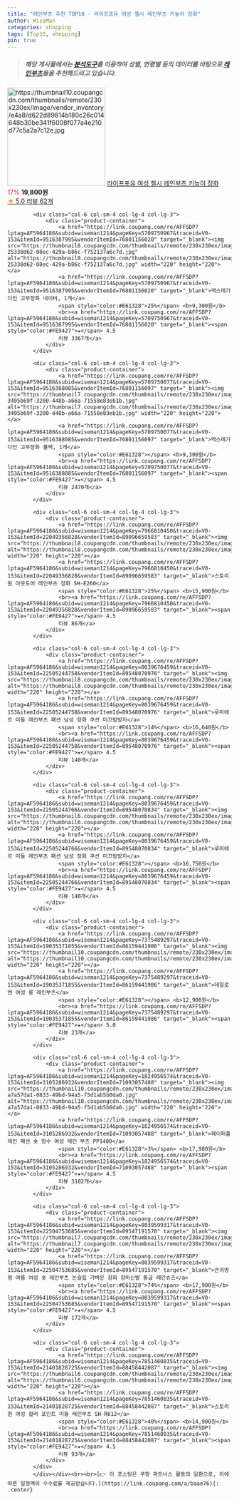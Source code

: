 ```yaml
---
title: "레인부츠 추천 TOP10 - 라이프포유 여성 첼시 레인부츠 키높이 장화"
author: WiseMan
categories: shopping
tags: [Top10, shopping]
pin: true
---
```


> ##### 해당 게시물에서는 [**분석도구**](https://itemscout.io/)를 이용하여 **성별**, **연령별** 등의 데이터를 바탕으로 [**레인부츠**](https://link.coupang.com/a/baae76)들을 추천해드리고 있습니다.
<div class="container"><div class="row">
            <div class="col-6 col-sm-4 col-lg-4 col-lg-3">
                <div class="product-container">
                    <a href="https://link.coupang.com/re/AFFSDP?lptag=AF5964186&subid=wiseman1214&pageKey=8021835484&traceid=V0-153&itemId=22416223422&vendorItemId=89522145044" target="_blank"><img src="https://thumbnail10.coupangcdn.com/thumbnails/remote/230x230ex/image/vendor_inventory/e4a8/d622d89814b180c26c014648b30be341f6008f077a4e210d77c5a2a7c12e.jpg" alt="https://thumbnail10.coupangcdn.com/thumbnails/remote/230x230ex/image/vendor_inventory/e4a8/d622d89814b180c26c014648b30be341f6008f077a4e210d77c5a2a7c12e.jpg" width="220" height="220"></a>
                    <a href="https://link.coupang.com/re/AFFSDP?lptag=AF5964186&subid=wiseman1214&pageKey=8021835484&traceid=V0-153&itemId=22416223422&vendorItemId=89522145044" target="_blank">라이프포유 여성 첼시 레인부츠 키높이 장화</a>
                    <span style="color:#E61328">17%</span> <b>19,800원</b>
                    <br><a href="https://link.coupang.com/re/AFFSDP?lptag=AF5964186&subid=wiseman1214&pageKey=8021835484&traceid=V0-153&itemId=22416223422&vendorItemId=89522145044" target="_blank"><span style="color:#FE9427">★</span> 5.0
                    리뷰 62개</a>
                </div>
            </div>
            
            <div class="col-6 col-sm-4 col-lg-4 col-lg-3">
                <div class="product-container">
                    <a href="https://link.coupang.com/re/AFFSDP?lptag=AF5964186&subid=wiseman1214&pageKey=5709750967&traceid=V0-153&itemId=9516387995&vendorItemId=76801156020" target="_blank"><img src="https://thumbnail8.coupangcdn.com/thumbnails/remote/230x230ex/image/retail/images/2265343205973920-25338d62-08ec-429a-b86c-f752137a6c7d.jpg" alt="https://thumbnail8.coupangcdn.com/thumbnails/remote/230x230ex/image/retail/images/2265343205973920-25338d62-08ec-429a-b86c-f752137a6c7d.jpg" width="220" height="220"></a>
                    <a href="https://link.coupang.com/re/AFFSDP?lptag=AF5964186&subid=wiseman1214&pageKey=5709750967&traceid=V0-153&itemId=9516387995&vendorItemId=76801156020" target="_blank">맥스메가다인 고무장화 네이비, 1개</a>
                    <span style="color:#E61328">25%</span> <b>9,300원</b>
                    <br><a href="https://link.coupang.com/re/AFFSDP?lptag=AF5964186&subid=wiseman1214&pageKey=5709750967&traceid=V0-153&itemId=9516387995&vendorItemId=76801156020" target="_blank"><span style="color:#FE9427">★</span> 4.5
                    리뷰 3367개</a>
                </div>
            </div>
            
            <div class="col-6 col-sm-4 col-lg-4 col-lg-3">
                <div class="product-container">
                    <a href="https://link.coupang.com/re/AFFSDP?lptag=AF5964186&subid=wiseman1214&pageKey=5709750077&traceid=V0-153&itemId=9516388085&vendorItemId=76801156097" target="_blank"><img src="https://thumbnail7.coupangcdn.com/thumbnails/remote/230x230ex/image/retail/images/2265342804936194-3495b69f-3200-448b-a66a-71558e83eb1b.jpg" alt="https://thumbnail7.coupangcdn.com/thumbnails/remote/230x230ex/image/retail/images/2265342804936194-3495b69f-3200-448b-a66a-71558e83eb1b.jpg" width="220" height="220"></a>
                    <a href="https://link.coupang.com/re/AFFSDP?lptag=AF5964186&subid=wiseman1214&pageKey=5709750077&traceid=V0-153&itemId=9516388085&vendorItemId=76801156097" target="_blank">맥스메가다인 고무장화 블랙, 1개</a>
                    <span style="color:#E61328"></span> <b>9,300원</b>
                    <br><a href="https://link.coupang.com/re/AFFSDP?lptag=AF5964186&subid=wiseman1214&pageKey=5709750077&traceid=V0-153&itemId=9516388085&vendorItemId=76801156097" target="_blank"><span style="color:#FE9427">★</span> 4.5
                    리뷰 2470개</a>
                </div>
            </div>
            
            <div class="col-6 col-sm-4 col-lg-4 col-lg-3">
                <div class="product-container">
                    <a href="https://link.coupang.com/re/AFFSDP?lptag=AF5964186&subid=wiseman1214&pageKey=7966810450&traceid=V0-153&itemId=22049356828&vendorItemId=89096659583" target="_blank"><img src="https://thumbnail8.coupangcdn.com/thumbnails/remote/230x230ex/image/vendor_inventory/24e8/1817d68dcb9ad017d5bb3f45c621343d1df35debaec9020e85710e08ade6.jpg" alt="https://thumbnail8.coupangcdn.com/thumbnails/remote/230x230ex/image/vendor_inventory/24e8/1817d68dcb9ad017d5bb3f45c621343d1df35debaec9020e85710e08ade6.jpg" width="220" height="220"></a>
                    <a href="https://link.coupang.com/re/AFFSDP?lptag=AF5964186&subid=wiseman1214&pageKey=7966810450&traceid=V0-153&itemId=22049356828&vendorItemId=89096659583" target="_blank">스토리원 아웃도어 레인부츠 장화 SH-E260</a>
                    <span style="color:#E61328">25%</span> <b>15,900원</b>
                    <br><a href="https://link.coupang.com/re/AFFSDP?lptag=AF5964186&subid=wiseman1214&pageKey=7966810450&traceid=V0-153&itemId=22049356828&vendorItemId=89096659583" target="_blank"><span style="color:#FE9427">★</span> 4.5
                    리뷰 86개</a>
                </div>
            </div>
            
            <div class="col-6 col-sm-4 col-lg-4 col-lg-3">
                <div class="product-container">
                    <a href="https://link.coupang.com/re/AFFSDP?lptag=AF5964186&subid=wiseman1214&pageKey=8039676459&traceid=V0-153&itemId=22505244758&vendorItemId=89548070976" target="_blank"><img src="https://thumbnail8.coupangcdn.com/thumbnails/remote/230x230ex/image/vendor_inventory/3a86/86d201707706bbfd55f4e58e592b9bfc224eccc7cd09d82301ec6d34f469.png" alt="https://thumbnail8.coupangcdn.com/thumbnails/remote/230x230ex/image/vendor_inventory/3a86/86d201707706bbfd55f4e58e592b9bfc224eccc7cd09d82301ec6d34f469.png" width="220" height="220"></a>
                    <a href="https://link.coupang.com/re/AFFSDP?lptag=AF5964186&subid=wiseman1214&pageKey=8039676459&traceid=V0-153&itemId=22505244758&vendorItemId=89548070976" target="_blank">루미에르 미들 레인부츠 패션 남성 장화 쿠션 미끄럼방지</a>
                    <span style="color:#E61328">14%</span> <b>16,640원</b>
                    <br><a href="https://link.coupang.com/re/AFFSDP?lptag=AF5964186&subid=wiseman1214&pageKey=8039676459&traceid=V0-153&itemId=22505244758&vendorItemId=89548070976" target="_blank"><span style="color:#FE9427">★</span> 4.5
                    리뷰 140개</a>
                </div>
            </div>
            
            <div class="col-6 col-sm-4 col-lg-4 col-lg-3">
                <div class="product-container">
                    <a href="https://link.coupang.com/re/AFFSDP?lptag=AF5964186&subid=wiseman1214&pageKey=8039676459&traceid=V0-153&itemId=22505244766&vendorItemId=89548070834" target="_blank"><img src="https://thumbnail6.coupangcdn.com/thumbnails/remote/230x230ex/image/vendor_inventory/90bf/7df41193d406a9c0ec6ba7e39c337fa73b1eec9708d7ec57f83c163707f9.png" alt="https://thumbnail6.coupangcdn.com/thumbnails/remote/230x230ex/image/vendor_inventory/90bf/7df41193d406a9c0ec6ba7e39c337fa73b1eec9708d7ec57f83c163707f9.png" width="220" height="220"></a>
                    <a href="https://link.coupang.com/re/AFFSDP?lptag=AF5964186&subid=wiseman1214&pageKey=8039676459&traceid=V0-153&itemId=22505244766&vendorItemId=89548070834" target="_blank">루미에르 미들 레인부츠 패션 남성 장화 쿠션 미끄럼방지</a>
                    <span style="color:#E61328"></span> <b>16,750원</b>
                    <br><a href="https://link.coupang.com/re/AFFSDP?lptag=AF5964186&subid=wiseman1214&pageKey=8039676459&traceid=V0-153&itemId=22505244766&vendorItemId=89548070834" target="_blank"><span style="color:#FE9427">★</span> 4.5
                    리뷰 140개</a>
                </div>
            </div>
            
            <div class="col-6 col-sm-4 col-lg-4 col-lg-3">
                <div class="product-container">
                    <a href="https://link.coupang.com/re/AFFSDP?lptag=AF5964186&subid=wiseman1214&pageKey=7375489297&traceid=V0-153&itemId=19035371855&vendorItemId=86159441986" target="_blank"><img src="https://thumbnail10.coupangcdn.com/thumbnails/remote/230x230ex/image/vendor_inventory/121b/e2364fed7a6ae56aeb45511db5ca3f56977dc6d049caabc8fd13b8188c73.jpg" alt="https://thumbnail10.coupangcdn.com/thumbnails/remote/230x230ex/image/vendor_inventory/121b/e2364fed7a6ae56aeb45511db5ca3f56977dc6d049caabc8fd13b8188c73.jpg" width="220" height="220"></a>
                    <a href="https://link.coupang.com/re/AFFSDP?lptag=AF5964186&subid=wiseman1214&pageKey=7375489297&traceid=V0-153&itemId=19035371855&vendorItemId=86159441986" target="_blank">데일로엔 여성 롱 레인부츠</a>
                    <span style="color:#E61328"></span> <b>12,900원</b>
                    <br><a href="https://link.coupang.com/re/AFFSDP?lptag=AF5964186&subid=wiseman1214&pageKey=7375489297&traceid=V0-153&itemId=19035371855&vendorItemId=86159441986" target="_blank"><span style="color:#FE9427">★</span> 5.0
                    리뷰 23개</a>
                </div>
            </div>
            
            <div class="col-6 col-sm-4 col-lg-4 col-lg-3">
                <div class="product-container">
                    <a href="https://link.coupang.com/re/AFFSDP?lptag=AF5964186&subid=wiseman1214&pageKey=1824956574&traceid=V0-153&itemId=3105286932&vendorItemId=71093057488" target="_blank"><img src="https://thumbnail10.coupangcdn.com/thumbnails/remote/230x230ex/image/retail/images/452306578927719-a7a57da1-0833-49bd-94a5-f5d1ab5b0da0.jpg" alt="https://thumbnail10.coupangcdn.com/thumbnails/remote/230x230ex/image/retail/images/452306578927719-a7a57da1-0833-49bd-94a5-f5d1ab5b0da0.jpg" width="220" height="220"></a>
                    <a href="https://link.coupang.com/re/AFFSDP?lptag=AF5964186&subid=wiseman1214&pageKey=1824956574&traceid=V0-153&itemId=3105286932&vendorItemId=71093057488" target="_blank">페이퍼플레인 패션 숏 방수 여성 레인 부츠 PP1400</a>
                    <span style="color:#E61328">3%</span> <b>17,980원</b>
                    <br><a href="https://link.coupang.com/re/AFFSDP?lptag=AF5964186&subid=wiseman1214&pageKey=1824956574&traceid=V0-153&itemId=3105286932&vendorItemId=71093057488" target="_blank"><span style="color:#FE9427">★</span> 4.5
                    리뷰 3102개</a>
                </div>
            </div>
            
            <div class="col-6 col-sm-4 col-lg-4 col-lg-3">
                <div class="product-container">
                    <a href="https://link.coupang.com/re/AFFSDP?lptag=AF5964186&subid=wiseman1214&pageKey=8039599317&traceid=V0-153&itemId=22504753685&vendorItemId=89547191570" target="_blank"><img src="https://thumbnail7.coupangcdn.com/thumbnails/remote/230x230ex/image/vendor_inventory/ecef/4077c6cc3a59ce211caf268168615d943917d64d09fdaf8e3da3840b8f2a.jpg" alt="https://thumbnail7.coupangcdn.com/thumbnails/remote/230x230ex/image/vendor_inventory/ecef/4077c6cc3a59ce211caf268168615d943917d64d09fdaf8e3da3840b8f2a.jpg" width="220" height="220"></a>
                    <a href="https://link.coupang.com/re/AFFSDP?lptag=AF5964186&subid=wiseman1214&pageKey=8039599317&traceid=V0-153&itemId=22504753685&vendorItemId=89547191570" target="_blank">큰귀멍멍 여름 여성 숏 레인부츠 논슬립 가벼운 장화 장마신발 통굽 레인슈즈</a>
                    <span style="color:#E61328">74%</span> <b>17,900원</b>
                    <br><a href="https://link.coupang.com/re/AFFSDP?lptag=AF5964186&subid=wiseman1214&pageKey=8039599317&traceid=V0-153&itemId=22504753685&vendorItemId=89547191570" target="_blank"><span style="color:#FE9427">★</span> 4.5
                    리뷰 172개</a>
                </div>
            </div>
            
            <div class="col-6 col-sm-4 col-lg-4 col-lg-3">
                <div class="product-container">
                    <a href="https://link.coupang.com/re/AFFSDP?lptag=AF5964186&subid=wiseman1214&pageKey=7851460835&traceid=V0-153&itemId=21401828725&vendorItemId=88458442087" target="_blank"><img src="https://thumbnail6.coupangcdn.com/thumbnails/remote/230x230ex/image/vendor_inventory/7716/f4d0da4d70ef3393f2ca5561cde91171e946491d757c232b8e0798bfb468.jpg" alt="https://thumbnail6.coupangcdn.com/thumbnails/remote/230x230ex/image/vendor_inventory/7716/f4d0da4d70ef3393f2ca5561cde91171e946491d757c232b8e0798bfb468.jpg" width="220" height="220"></a>
                    <a href="https://link.coupang.com/re/AFFSDP?lptag=AF5964186&subid=wiseman1214&pageKey=7851460835&traceid=V0-153&itemId=21401828725&vendorItemId=88458442087" target="_blank">스토리원 여성 컬러 포인트 미들 레인부츠 SH-R612</a>
                    <span style="color:#E61328">40%</span> <b>14,900원</b>
                    <br><a href="https://link.coupang.com/re/AFFSDP?lptag=AF5964186&subid=wiseman1214&pageKey=7851460835&traceid=V0-153&itemId=21401828725&vendorItemId=88458442087" target="_blank"><span style="color:#FE9427">★</span> 4.5
                    리뷰 93개</a>
                </div>
            </div>
            </div></div><br><br>[👉 이 포스팅은 쿠팡 파트너스 활동의 일환으로, 이에 따른 일정액의 수수료를 제공받습니다.](https://link.coupang.com/a/baae76){: .center}